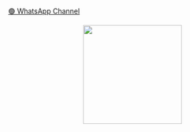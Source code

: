 [🟢 WhatsApp Channel](https://whatsapp.com/channel/0029Vb5vW8yLikgAkyNxnY1H)

<p align="center">
  <img src="https://files.catbox.moe/xz9v6f.jpg" width="200"/>
</p>
